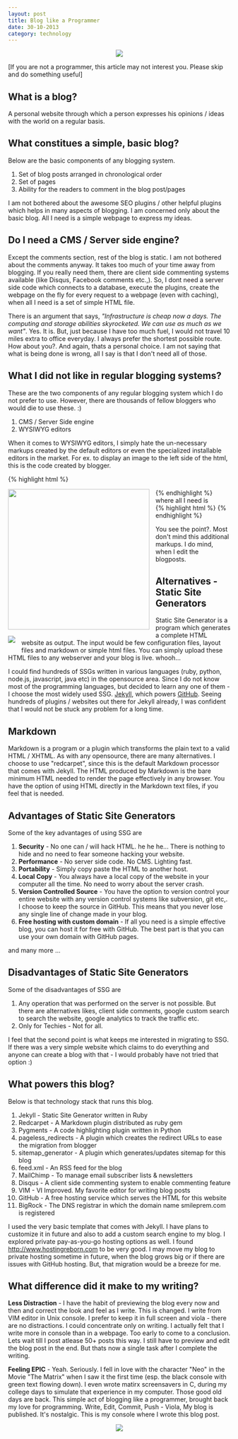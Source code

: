 ```yaml
---
layout: post
title: Blog like a Programmer
date: 30-10-2013
category: technology
---
```

<div style="text-align: center;">
<img src="{{site.url}}/img/Keanu-Reeves-Neo-Makes-Bullets-Stop-The-Matrix.jpg"/>
</div>  

[If you are not a programmer, this article may not interest you. Please skip and do something useful]  

## What is a blog?

A personal website through which a person expresses his opinions / ideas with the world on a regular basis.  

## What constitues a simple, basic blog?

Below are the basic components of any blogging system.  

1. Set of blog posts arranged in chronological order 
2. Set of pages  
3. Ability for the readers to comment in the blog post/pages  

I am not bothered about the awesome SEO plugins / other helpful plugins which helps in many aspects of blogging. I am concerned only about the basic blog. All I need is a simple webpage to express my ideas.  

## Do I need a CMS / Server side engine?  

Except the comments section, rest of the blog is static. I am not bothered about the comments anyway. It takes too much of your time away from blogging. If you really need them, there are client side commenting systems available (like Disqus, Facebook comments etc.,). So, I dont need a server side code which connects to a database, execute the plugins, create the webpage on the fly for every request to a webpage (even with caching), when all I need is a set of simple HTML file.  

There is an argument that says, *"Infrastructure is cheap now a days. The computing and storage abilities skyrocketed. We can use as much as we want"*. Yes. It is. But, just because I have too much fuel, I would not travel 10 miles extra to office everyday. I always prefer the shortest possible route. How about you?. And again, thats a personal choice. I am not saying that what is being done is wrong, all I say is that I don't need all of those.  

## What I did not like in regular blogging systems?  

These are the two components of any regular blogging system which I do not prefer to use. However, there are thousands of fellow bloggers who would die to use these. :)  

1. CMS / Server Side engine  
2. WYSIWYG editors  

When it comes to WYSIWYG editors, I simply hate the un-necessary markups created by the default editors or even the specialized installable editors in the market. For ex. to display an image to the left side of the html, this is the code created by blogger.  

{% highlight html %}
<div class="separator" style="clear: both; text-align: center;">
<a href="http://1.bp.blogspot.com/-TIbnnU81F6I/UkhN_lONq6I/AAAAAAAAV-c/fL-BdakCXW8/s1600/
100-Ways-to-Motivate-Yourself-Chandler-Steve.jpg" imageanchor="1" style="clear: left; 
float: left; margin-bottom: 1em; margin-right: 1em;"><img border="0" height="318"
 src="http://1.bp.blogspot.com/-TIbnnU81F6I/UkhN_lONq6I/AAAAAAAAV-c/fL-BdakCXW8/s320/
100-Ways-to-Motivate-Yourself-Chandler-Steve.jpg" width="320" /></a></div>
{% endhighlight %}  
<div>
where all I need is  
</div>
<div>
{% highlight html %}
<img style="clear: left; float: left; margin-bottom: 1em; margin-right: 1em;" 
src="{{site.url}}/img/image.jpg"/>
{% endhighlight %}  
</div>

You see the point?. Most don't mind this additional markups. I do mind, when I edit the blogposts.  

## Alternatives - Static Site Generators 

Static Site Generator is a program which generates a complete HTML website as output. The input would be few configuration files, layout files and markdown or simple html files. You can simply upload these HTML files to any webserver and your blog is live. whooh...  

I could find hundreds of SSGs written in various languages (ruby, python, node.js, javascript, java etc) in the opensource area. Since I do not know most of the programming languages, but decided to learn any one of them - I choose the most widely used SSG. [Jekyll][jekyl-url], which powers [GitHub][github-url]. Seeing hundreds of plugins / websites out there for Jekyll already, I was confident that I would not be stuck any problem for a long time.  

[jekyl-url]: http://jekyllrb.com
[github-url]: http://github.com

## Markdown

Markdown is a program or a plugin which transforms the plain text to a valid HTML / XHTML. As with any opensource, there are many alternatives. I choose to use "redcarpet", since this is the default Markdown processor that comes with Jekyll. The HTML produced by Markdown is the bare minimum HTML needed to render the page effectively in any browser. You have the option of using HTML directly in the Markdown text files, if you feel that is needed.  

## Advantages of Static Site Generators

Some of the key advantages of using SSG are  

1. **Security** - No one can / will hack HTML. he he he... There is nothing to hide and no need to fear someone hacking your website.  
2. **Performance** - No server side code. No CMS. Lighting fast.  
3. **Portability** - Simply copy paste the HTML to another host.  
4. **Local Copy** - You always have a local copy of the website in your computer all the time. No need to worry about the server crash.  
5. **Version Controlled Source** - You have the option to version control your entire website with any version control systems like subversion, git etc,. I choose to keep the source in GitHub. This means that you never lose any single line of change made in your blog.  
6. **Free hosting with custom domain** - If all you need is a simple effective blog, you can host it for free with GitHub. The best part is that you can use your own domain with GitHub pages.  

and many more ...  

## Disadvantages of Static Site Generators

Some of the disadvantages of SSG are  

1. Any operation that was performed on the server is not possible. But there are alternatives likes, client side comments, google custom search to search the website, google analytics to track the traffic etc.  
2. Only for Techies - Not for all.  

I feel that the second point is what keeps me interested in migrating to SSG. If there was a very simple website which claims to do everything and anyone can create a blog with that - I would probably have not tried that option :)  

## What powers this blog?

Below is that technology stack that runs this blog.  

1. Jekyll - Static Site Generator written in Ruby  
2. Redcarpet - A Markdown plugin distributed as ruby gem  
3. Pygments - A code highlighting plugin written in Python  
4. pageless_redirects - A plugin which creates the redirect URLs to ease the migration from blogger  
5. sitemap_generator - A plugin which generates/updates sitemap for this blog  
6. feed.xml - An RSS feed for the blog  
7. MailChimp - To manage email subscriber lists & newsletters  
8. Disqus - A client side commenting system to enable commenting feature  
9. VIM - VI Improved. My favorite editor for writing blog posts  
10. GitHub - A free hosting service which serves the HTML for this website  
11. BigRock - The DNS registrar in which the domain name smileprem.com is registered  

I used the very basic template that comes with Jekyll. I have plans to customize it in future and also to add a custom search engine to my blog. I explored private pay-as-you-go hosting options as well. I found <http://www.hostingreborn.com> to be very good. I may move my blog to private hosting sometime in future, when the blog grows big or if there are issues with GitHub hosting. But, that migration would be a breeze for me.  

## What difference did it make to my writing?

**Less Distraction** - I have the habit of previewing the blog every now and then and correct the look and feel as I write. This is changed. I write from VIM editor in Unix console. I prefer to keep it in full screen and viola - there are no distractions. I could concentrate only on writing. I actually felt that I write more in console than in a webpage. Too early to come to a conclusion. Lets wait till I post atlease 50+ posts this way.  I still have to preview and edit the blog post in the end. But thats now a single task after I complete the writing.  

**Feeling EPIC** - Yeah. Seriously. I fell in love with the character "Neo" in the Movie "The Matrix" when I saw it the first time (esp. the black console with green text flowing down). I even wrote matirx screensavers in C, during my college days to simulate that experience in my computer. Those good old days are back. This simple act of blogging like a programmer, brought back my love for programming. Write, Edit, Commit, Push - Viola, My blog is published. It's nostalgic. This is my console where I wrote this blog post.  

<div style="text-align: center;">
<img src="{{site.url}}/img/bloggin-from-vim.jpg"/>
</div><div style="margin-bottom:1em;"></div>  


